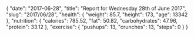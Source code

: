 {
    "date": "2017-06-28",
    "title": "Report for Wednesday 28th of June 2017",
    "slug": "2017\/06\/28",
    "health": {
        "weight": 85.7,
        "height": 173,
        "age": 13342
    },
    "nutrition": {
        "calories": 785.52,
        "fat": 50.82,
        "carbohydrates": 47.96,
        "protein": 33.12
    },
    "exercise": {
        "pushups": 13,
        "crunches": 13,
        "steps": 0
    }
}